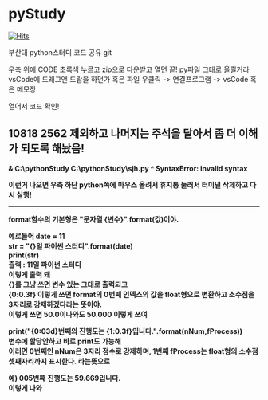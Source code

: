 # pyStudy

[![Hits](https://hits.seeyoufarm.com/api/count/incr/badge.svg?url=https%3A%2F%2Fgithub.com%2FYeondi%2FpyStud%25E3%2585%259B&count_bg=%2379C83D&title_bg=%23555555&icon=&icon_color=%23E7E7E7&title=hits&edge_flat=false)](https://hits.seeyoufarm.com)

부산대 python스터디 코드 공유 git

우측 위에 CODE 초록색 누르고 zip으로 다운받고 열면 끝!
py파일 그대로 올릴거라
vsCode에 드래그앤 드랍을 하던가
혹은
파일 우클릭 -> 연결프로그램 -> vsCode 혹은 메모장

열어서 코드 확인!
## <b>10818 2562 제외하고 나머지는 주석을 달아서 좀 더 이해가 되도록 해놨음!

  
& C:\pythonStudy C:\pythonStudy\sjh.py
^
 SyntaxError: invalid syntax
  
이런거 나오면 우측 하단 python쪽에 마우스 올려서 휴지통 눌러서 터미널 삭제하고 다시 실행!
  
<hr/>
 format함수의 기본형은 "문자열 {변수}".format(값)이야.   
 
 예로들어 date = 11   
 str = "{}일 파이썬 스터디".format(date)   
 print(str)   
 출력 : 11일 파이썬 스터디   
 이렇게 출력 돼   
  {}를 그냥 쓰면 변수 있는 그대로 출력되고   
  {0:0.3f} 이렇게 쓰면 format의 0번째 인덱스의 값을 float형으로 변환하고 소수점을 3자리로 강제하겠다라는 뜻이야.   
  이렇게 쓰면 50.0이나와도 50.000 이렇게 쓰여   
  
  print("{0:03d}번째의 진행도는 {1:0.3f}입니다.".format(nNum,fProcess))   
  변수에 할당안하고 바로 print도 가능해   
  이러면 0번째인 nNum은 3자리 정수로 강제하며, 1번째 fProcess는 float형의 소수점 셋째자리까지 표시한다. 라는뜻으로   
  
  예) 005번째 진행도는 59.669입니다.   
  이렇게 나와   
  
  
